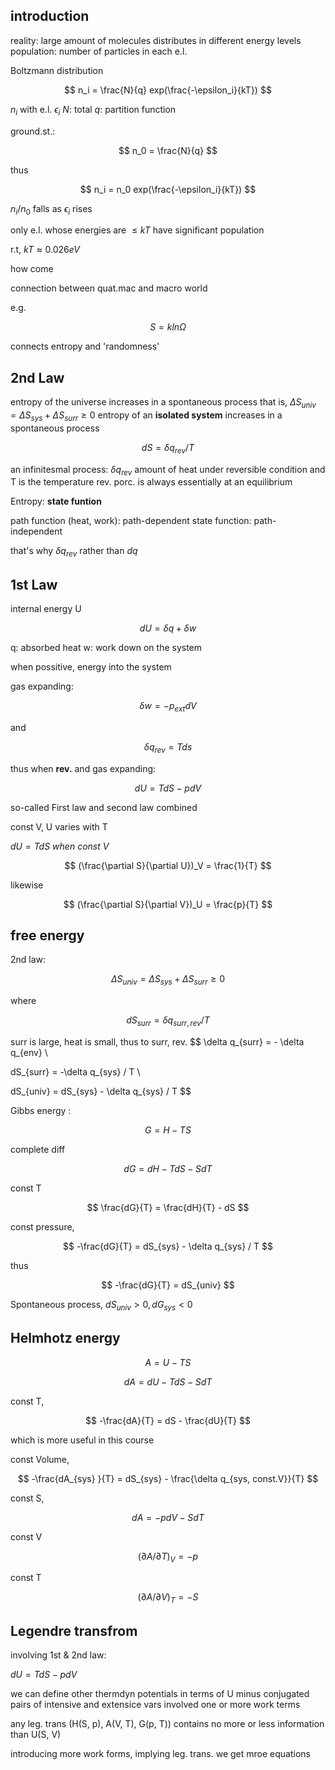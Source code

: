 ## introduction

reality: large amount of molecules distributes in different energy levels
population: number of particles in each e.l.

Boltzmann distribution

$$
n_i = \frac{N}{q} exp(\frac{-\epsilon_i}{kT})
$$

$n_i$ with e.l. $\epsilon_i$
$N$: total
$q$: partition function

ground.st.: 

$$
n_0 = \frac{N}{q}
$$

thus

$$
n_i = n_0 exp(\frac{-\epsilon_i}{kT})
$$

$n_i / n_0$ falls as $\epsilon_i$ rises

only e.l. whose energies are $\le kT$ have significant population

r.t, $kT \approx 0.026 eV$

how come

connection between quat.mac and macro world

e.g.

$$
S = kln\Omega
$$

connects entropy and 'randomness'

## 2nd Law

entropy of the universe increases in a spontaneous process
that is, $\Delta S_{univ} = \Delta S_{sys} + \Delta S_{surr} \ge 0$
entropy of an **isolated system** increases in a spontaneous process

$$
dS = \delta q_{rev} / T
$$

an infinitesmal process:
$\delta q_{rev}$ amount of heat under reversible condition and T is the temperature
rev. porc. is always essentially at an equilibrium

Entropy: **state funtion**

path function (heat, work): path-dependent
state function: path-independent

that's why $\delta q_{rev}$ rather than $dq$

## 1st Law

internal energy U

$$
dU = \delta q + \delta w
$$

q: absorbed heat
w: work down on the system

when possitive, energy into the system

gas expanding:

$$
\delta w = -p_{ext}dV
$$

and 

$$
\delta q_{rev} = Tds
$$

thus when **rev.** and gas expanding:

$$
dU = TdS - pdV
$$

so-called First law and second law combined 

const V, U varies with T

$dU = TdS~when~const~V$

$$
(\frac{\partial S}{\partial U})_V = \frac{1}{T}
$$

likewise

$$
(\frac{\partial S}{\partial V})_U = \frac{p}{T}
$$

## free energy

2nd law: 

$$
\Delta S_{univ} = \Delta S_{sys} + \Delta S_{surr} \ge 0
$$

where

$$
dS_{surr} = \delta q_{surr, rev} / T
$$

surr is large, heat is small, thus to surr, rev.
$$
\delta q_{surr} = - \delta q_{env} \\

dS_{surr} = -\delta q_{sys} / T \\

dS_{univ} = dS_{sys} - \delta q_{sys} / T
$$

Gibbs energy :

$$
G = H-TS
$$

complete diff

$$
dG = dH - TdS - SdT
$$

const T

$$
\frac{dG}{T} = \frac{dH}{T} - dS
$$

const pressure, 

$$
-\frac{dG}{T} = dS_{sys} - \delta q_{sys} / T
$$

thus 

$$
-\frac{dG}{T} = dS_{univ}
$$

Spontaneous process, $dS_{univ} > 0, dG_{sys} < 0$

## Helmhotz energy

$$
A = U - TS
$$

$$
dA = dU - TdS - SdT
$$

const T,

$$
-\frac{dA}{T} = dS - \frac{dU}{T}
$$

which is more useful in this course

const Volume,

$$
-\frac{dA_{sys} }{T} = dS_{sys} - \frac{\delta q_{sys, const.V}}{T}
$$

const S,

$$
dA = -pdV - SdT
$$

const V

$$
(\partial A / \partial T)_V = -p
$$

const T

$$
(\partial A / \partial V)_T = -S
$$

## Legendre transfrom

involving 1st & 2nd law:

$dU = TdS - pdV$

we can define other thermdyn potentials in terms of U minus conjugated pairs of intensive and extensice vars involved one or more work terms

any leg. trans (H(S, p), A(V, T), G(p, T)) contains no more or less information than U(S, V)

introducing more work forms, implying leg. trans. we get mroe equations
